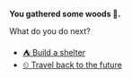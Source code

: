 **You gathered some woods 🌳.**

What do you do next?

- [⛺ Build a shelter](3.md) 
- [⏲ Travel back to the future](1.md)